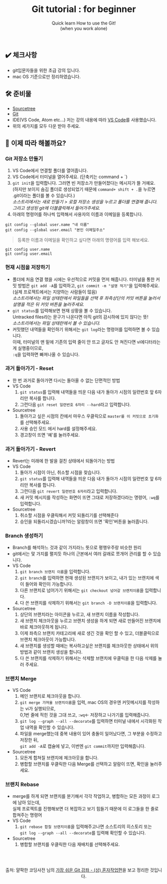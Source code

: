 <h1 align="center">Git tutorial : for beginner</h1>
<p align="center">Quick learn How to use the Git!<br>(when you work alone)</p>

<br> 

## ✔️ 체크사항
- git입문자들을 위한 초급 강의 입니다.
- mac OS 기준으로만 정리하였습니다.

## 🛠 준비물
- [Sourcetree](https://www.sourcetreeapp.com)
- [Git](https://git-scm.com)
- IDE(VS Code, Atom etc...) 저는 강의 내용에 따라 [VS Code](https://code.visualstudio.com)를 사용했습니다.
- 위의 세가지를 모두 다운 받아 주세요.

## 👏 이제 따라 해볼까요?

### Git 저장소 만들기
1. VS Code에서 연결할 폴더를 열어줍니다.
2. VS Code에서 터미널을 열어주세요. (단축키는 command + `)
3. `git init`을 입력합니다. 그러면 빈 저장소가 만들어졌다는 메시지가 뜰 거예요.
<br>(하지만 보이지 숨김 폴더로 생성되었기 때문에 `command+ shift + .`을 누르면 .git이라는 폴더를 볼 수 있습니다.)
<br>*소스트리에서는 새로 만들기 > 로컬 저장소 생성을 누르고 폴더를 연결해 줍니다. 그리고 생성된 git에 더블클릭해서 들어가주세요.*
4. 아래의 명령어를 하나씩 입력해서 사용자의 이름과 이메일을 등록합니다.
```
git config --global user.name "내 이름"
git config --global user.email "본인 이메일주소"
```
> 등록한 이름과 이메일을 확인하고 싶다면 아래의 명령어를 입력 해보세요.
```
git config user.name
git config user.email
```

### 현재 시점을 저장하기
- 폴더에 처음 연결 했을 시에는 우선적으로 커밋을 먼저 해줍니다.
<bt>터미널을 통한 커밋 방법은 `git add -A`를 입력하고, `git commit -m "설명 적기"`을  입력해주세요. (실제 프로젝트에서는 지양하는 사람들이 많음)
<br>*소스트리에서는 파일 상태란에서 파일들을 선택 후 좌측상단의 커밋 버튼을 눌러서 설명을 적은 뒤 커밋 버튼을 눌러주세요.*
- `git status`를 입력해보면 현재 상황을 볼 수 있습니다.
<br>Untracked files라는 문구가 나온다면 아직 git의 감시하에 있지 않다는 뜻!
<br>*소스트리에서는 파일 상태란에서 볼 수 있습니다.*
- 커밋했던 내역들을 확인하기 위해서는 `git log`라는 명령어를 입력하면 볼 수 있습니다.
<br>이때, 터미널의 맨 밑에 기존의 입력 줄이 안 뜨고 글자도 안 쳐진다면 vi에디터라는게 실행중이므로,
<br>`:q`을 입력하면 빠져나올 수 있습니다.

### 과거 돌아가기 - Reset
- 한 번 과거로 돌아가면 다시는 돌아올 수 없는 단편적인 방법
- VS Code
    1. `git status`를 입력해 내역들을 띄운 다음 내가 돌아가 시점의 일련번호 앞 6자리만 복사를 합니다.
    2. 그런다음 `git reset 일련번호 6자리 --hard`라고 입력합니다.
- Sourcetree
    1. 돌아가고 싶은 시점의 칸에서 마우스 우클릭으로 `master를 이 커밋으로 초기화`를 선택해주세요.
    2. 사용 승인 모드 에서 hard를 설정해주세요.
    3. 경고창이 뜨면 '예'를 눌러주세요.
  
### 과거 돌아가기 - Revert
- Revert는 미래에 한 발을 걸친 상태에서 되돌아가는 방법
- VS Code
    1. 돌아가 시점이 아닌, 취소할 시점을 찾습니다.
    2. `git status`를 입력해 내역들을 띄운 다음 내가 돌아가 시점의 일련번호 앞 6자리만 복사를 합니다.
    3. 그런다음 `git revert 일련번호 6자리`라고 입력합니다.
    4. 새 커밋 메시지를 작성하는 화면이 뜨면 그대로 저장하겠다라는 명령어, `:wq`를 입력합니다.
- Sourcetree
    1. 취소할 시점을 우클릭해서 커밋 되돌리기를 선택해준다
    2. 승인을 되돌리시겠습니까?라는 알람창이 뜨면 '확인'버튼을 눌러줍니다.

### Branch 생성하기
- Branch를 해석하느 것과 같이 가지라느 뜻으로 평행우주랑 비슷한 원리
- git에서는 맟 가지를 펼치듯 하나의 근본에서 여러 갈래로 쪼개어 관리를 할 수 있습니다.
- VS Code
    1. `git branch 브랜치 이름`을 입력합니다.
    2. `git branch`를 입력하면 현재 생성된 브랜치가 보이고, 내가 있는 브랜치에 색이 들어와 확인이 가능합니다.
    3. 다른 브랜치로 넘어가기 위해서는 `git checkout 넘어갈 브랜치이름`을 입력합니다.
    4. 다 쓴 브랜치를 삭제하기 위해서는 `git branch -D 브랜치이름`을 입력합니다.
- Sourcetree
    1. 상단의 브랜치라는 아이콘을 누르고, 새 브랜치 이름을 작성합니다.
    2. 새 브랜치 체크아웃을 누르고 브랜치 생성을 하게 되면 새로 만들어진 브랜치에 바로 체크아웃하게 됩니다.
    3. 이제 좌측으 브랜치 카테고리에 새로 생긴 것을 확인 할 수 있고, 더블클릭으로 브랜치 체크아웃이 가능합니다.
    4. 새 브랜치를 생성할 때에는 복사하고싶은 브랜치를 체크아웃한 상태에서 위의 방법과 같이 브랜치 생성을 합니다.
    5. 다 쓴 브랜치를 삭제하기 위해서는 삭제할 브랜치에 우클릭을 한 다음 삭제를 눌러 주세요.

 ### 브랜치 Merge
- VS Code
    1. 메인 브랜치로 체크아웃을 합니다.
    2. `git merge 가져올 브랜치이름`을 입력, mac OS의 경우엔 커밋메시지를 작성하는 vi가 실행되므로,
    <br> 0,1번 줄에 적힌 것을 그대 쓰고, `:wq`<- 저장하고 나가기를 입력해줍니다.
    3. `git log --graph --all --decorate`를 입력하면 터미널 내에서 시각화된 작업 내역을 확인할 수 있습니다.
    4. 파일을 merge했는데 중복 내용이 있어 충돌이 일어났다면, 그 부분을 수정하고 저장한 뒤,
    <br>`git add -A`로 캡슐에 넣고, 이번엔 `git commit`까지만 입력해줍니다.
- Sourcetree   
    1. 모든게 합쳐질 브랜치에 체크아웃을 합니다.
    2. 병합할 브랜치를 우클릭한 다음 Merge를 선택하고 알람이 뜨면, 확인을 눌러주세요.
    
 ### 브랜치 Rebase
- merge를 하게 되면 브랜치를 분기해서 각각 작업하고, 병합하는 모든 과정이 로그에 남아 있는데,
<br>실제 프로젝트를 진행해보면 더 복잡하고 보기 힘들기 때문에 이 로그들을 한 줄로 합쳐주는 명령어
- VS Code
    1. `git rebase 합칠 브랜치이름`을 입력해주고나면 소스트리의 히스토리 또는
    <br>`git log --graph --all --decorate`를 입력해 확인할 수 있습니다.
- Sourcetree   
    1. 병합할 브랜치를 우클릭한 다음 재배치를 선택해주세요.
    
    
    
<br>
<br>
<p align="center">출처: 얄팍한 코딩사전 님의 <a href= "https://www.youtube.com/watch?v=FXDjmsiv8fI&t=791s">가장 쉬운 Git 강좌 - (상) 혼자작업편<a>을 보고 정리한 것입니다.</p>
